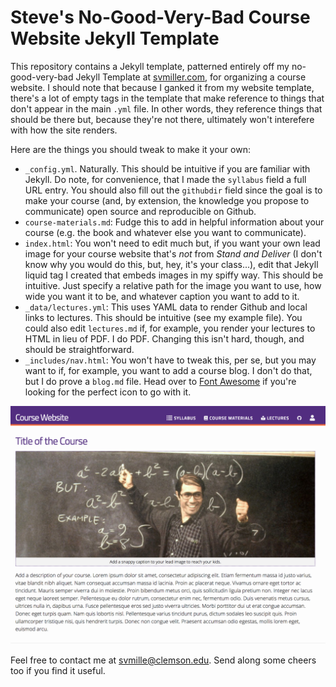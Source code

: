 Steve's No-Good-Very-Bad Course Website Jekyll Template
=======================================================

This repository contains a Jekyll template, patterned entirely off my no-good-very-bad Jekyll Template at [svmiller.com](http://svmiller.com), for organizing a course website. I should note that because I ganked it from my website template, there's a lot of empty tags in the template that make reference to things that don't appear in the main `.yml` file. In other words, they reference things that should be there but, because they're not there, ultimately won't interefere with how the site renders.

Here are the things you should tweak to make it your own:

- `_config.yml`. Naturally. This should be intuitive if you are familiar with Jekyll. Do note, for convenience, that I made the `syllabus` field a full URL entry. You should also fill out the `githubdir` field since the goal is to make your course (and, by extension, the knowledge you propose to communicate) open source and reproducible on Github.
- `course-materials.md`: Fudge this to add in helpful information about your course (e.g. the book and whatever else you want to communicate).
- `index.html`: You won't need to edit much but, if you want your own lead image for your course website that's *not* from *Stand and Deliver* (I don't know why you would do this, but, hey, it's your class...), edit that Jekyll liquid tag I created that embeds images in my spiffy way. This should be intuitive. Just specify a relative path for the image you want to use, how wide you want it to be, and whatever caption you want to add to it.
- `_data/lectures.yml`: This uses YAML data to render Github and local links to lectures. This should be intuitive (see my example file). You could also edit `lectures.md` if, for example, you render your lectures to HTML in lieu of PDF. I do PDF. Changing this isn't hard, though, and should be straightforward.
- `_includes/nav.html`: You won't have to tweak this, per se, but you may want to if, for example, you want to add a course blog. I don't do that, but I do prove a `blog.md` file. Head over to [Font Awesome](https://fontawesome.com/) if you're looking for the perfect icon to go with it.

![Snapshot](_images/snapshot.png)

Feel free to contact me at svmille@clemson.edu. Send along some cheers too if you find it useful.